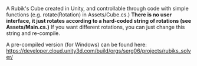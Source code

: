 A Rubik's Cube created in Unity, and controllable through code with simple functions (e.g. rotate(Rotation) in Assets/Cube.cs.) **There is no user interface, it just rotates according to a hard-coded string of rotations (see Assets/Main.cs.)** If you want different rotations, you can just change this string and re-compile.

A pre-compiled version (for Windows) can be found here: https://developer.cloud.unity3d.com/build/orgs/serg06/projects/rubiks_solver/
